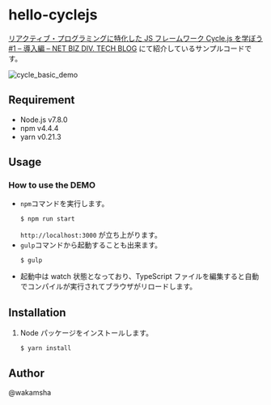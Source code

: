 # hello-cyclejs

[リアクティブ・プログラミングに特化した JS フレームワーク Cycle.js を学ぼう #1 – 導入編 – NET BIZ DIV. TECH BLOG](https://tech.recruit-mp.co.jp/front-end/post-11898/) にて紹介しているサンプルコードです。

![cycle_basic_demo](https://cloud.githubusercontent.com/assets/2629981/25068719/dfa9e362-22a7-11e7-9974-d23adcd7f534.gif)

## Requirement
- Node.js v7.8.0
- npm v4.4.4
- yarn v0.21.3

## Usage

### How to use the DEMO

- `npm`コマンドを実行します。
	```console
	$ npm run start
	```
	`http://localhost:3000` が立ち上がります。
- `gulp`コマンドから起動することも出来ます。
    ```console
   	$ gulp
	```
- 起動中は watch 状態となっており、TypeScript ファイルを編集すると自動でコンパイルが実行されてブラウザがリロードします。

## Installation
1. Node パッケージをインストールします。
	```console
	$ yarn install
	```


## Author
@wakamsha
